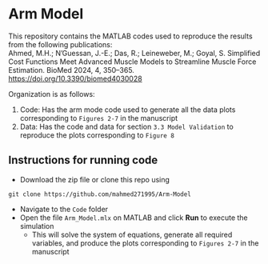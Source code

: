 # Arm Model

This repository contains the MATLAB codes used to reproduce the results from the following publications:  
Ahmed, M.H.; N’Guessan, J.-E.; Das, R.; Leineweber, M.; Goyal, S. Simplified Cost Functions Meet Advanced Muscle Models to Streamline Muscle Force Estimation. BioMed 2024, 4, 350–365. https://doi.org/10.3390/biomed4030028

Organization is as follows:
1. Code: Has the arm mode code used to generate all the data plots corresponding to `Figures 2-7` in the manuscript
2. Data: Has the code and data for section `3.3 Model Validation` to reproduce the plots corresponding to `Figure 8`

## Instructions for running code
* Download the zip file or clone this repo using
```
git clone https://github.com/mahmed271995/Arm-Model
```
* Navigate to the `Code` folder
*  Open the file `Arm_Model.mlx` on MATLAB and click **Run** to execute the simulation
    - This will solve the system of equations, generate all required variables, and produce the plots corresponding to `Figures 2-7` in the manuscript




